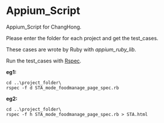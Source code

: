 # Appium_Script
Appium_Script for ChangHong.

Please enter the folder for each project and get the test_cases.

These cases are wrote by Ruby with *appium_ruby_lib*.

Run the test_cases with [Rspec](http://rspec.info/).

**eg1:**

	cd ..\project_folder\
	rspec -f d STA_mode_foodmanage_page_spec.rb

**eg2:**

	cd ..\project_folder\
	rspec -f h STA_mode_foodmanage_page_spec.rb > STA.html
